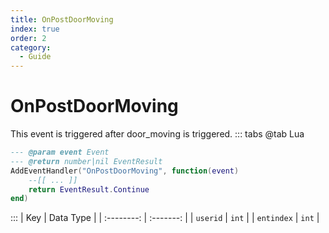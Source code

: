 ```yaml
---
title: OnPostDoorMoving
index: true
order: 2
category:
  - Guide
---
```


# OnPostDoorMoving
This event is triggered after door_moving is triggered.
::: tabs
@tab Lua
```lua
--- @param event Event
--- @return number|nil EventResult
AddEventHandler("OnPostDoorMoving", function(event)
    --[[ ... ]]
    return EventResult.Continue
end)
```

:::
|     Key    | Data Type |
| :--------: | :-------: |
|  `userid`  |   `int`   |
| `entindex` |   `int`   |